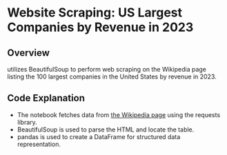 # Website Scraping: US Largest Companies by Revenue in 2023

## Overview
utilizes BeautifulSoup to perform web scraping on the Wikipedia page listing the 100 largest companies in the United States by revenue in 2023.

## Code Explanation
- The notebook fetches data from <a href="https://en.wikipedia.org/wiki/List_of_largest_companies_in_the_United_States_by_revenue">the Wikipedia page</a> using the requests library.
- BeautifulSoup is used to parse the HTML and locate the table.
- pandas is used to create a DataFrame for structured data representation.
